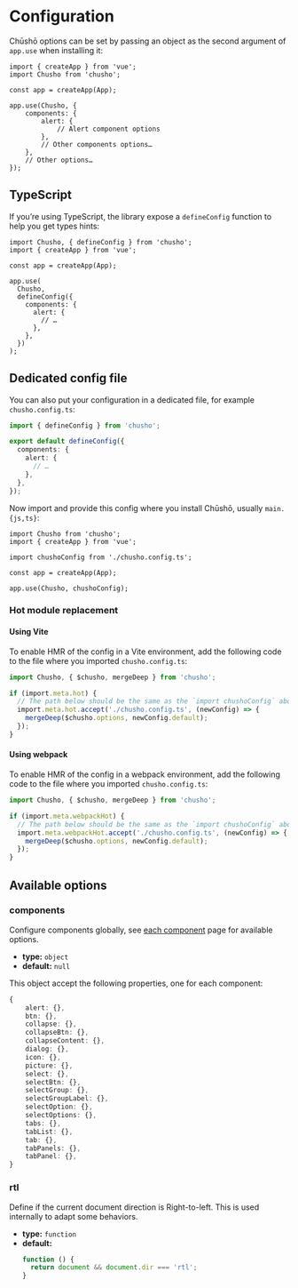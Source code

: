 # Configuration

Chūshō options can be set by passing an object as the second argument of `app.use` when installing it:

```js{6-14}
import { createApp } from 'vue';
import Chusho from 'chusho';

const app = createApp(App);

app.use(Chusho, {
    components: {
        alert: {
            // Alert component options
        },
        // Other components options…
    },
    // Other options…
});
```

## TypeScript

If you’re using TypeScript, the library expose a `defineConfig` function to help you get types hints:

```ts{8,14}
import Chusho, { defineConfig } from 'chusho';
import { createApp } from 'vue';

const app = createApp(App);

app.use(
  Chusho,
  defineConfig({
    components: {
      alert: {
        // …
      },
    },
  })
);
```

## Dedicated config file

You can also put your configuration in a dedicated file, for example `chusho.config.ts`:

```ts
import { defineConfig } from 'chusho';

export default defineConfig({
  components: {
    alert: {
      // …
    },
  },
});
```

Now import and provide this config where you install Chūshō, usually `main.{js,ts}`:

```ts{4,8}
import Chusho from 'chusho';
import { createApp } from 'vue';

import chushoConfig from './chusho.config.ts';

const app = createApp(App);

app.use(Chusho, chushoConfig);
```

### Hot module replacement

#### Using Vite

To enable HMR of the config in a Vite environment, add the following code to the file where you imported `chusho.config.ts`:

```ts
import Chusho, { $chusho, mergeDeep } from 'chusho';

if (import.meta.hot) {
  // The path below should be the same as the `import chushoConfig` above
  import.meta.hot.accept('./chusho.config.ts', (newConfig) => {
    mergeDeep($chusho.options, newConfig.default);
  });
}
```

#### Using webpack

To enable HMR of the config in a webpack environment, add the following code to the file where you imported `chusho.config.ts`:

```ts
import Chusho, { $chusho, mergeDeep } from 'chusho';

if (import.meta.webpackHot) {
  // The path below should be the same as the `import chushoConfig` above
  import.meta.webpackHot.accept('./chusho.config.ts', (newConfig) => {
    mergeDeep($chusho.options, newConfig.default);
  });
}
```

## Available options

### components

Configure components globally, see [each component](/guide/components) page for available options.

- **type:** `object`
- **default:** `null`

This object accept the following properties, one for each component:

```ts
{
    alert: {},
    btn: {},
    collapse: {},
    collapseBtn: {},
    collapseContent: {},
    dialog: {},
    icon: {},
    picture: {},
    select: {},
    selectBtn: {},
    selectGroup: {},
    selectGroupLabel: {},
    selectOption: {},
    selectOptions: {},
    tabs: {},
    tabList: {},
    tab: {},
    tabPanels: {},
    tabPanel: {},
}
```

### rtl

Define if the current document direction is Right-to-left. This is used internally to adapt some behaviors.

- **type:** `function`
- **default:**
  ```js
  function () {
    return document && document.dir === 'rtl';
  }
  ```
